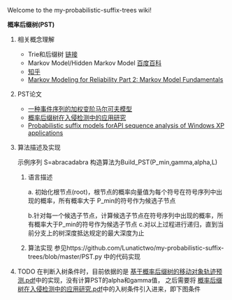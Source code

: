 Welcome to the my-probabilistic-suffix-trees wiki!

**概率后缀树(PST)**

1. 相关概念理解
    * Trie和后缀树 [链接](http://blog.csdn.net/u013668392/article/details/40451677)
    * Markov Model/Hidden Markov Model [百度百科](http://baike.baidu.com/link?url=VyR86N6UiuDFZdrESMqxMXTo0TV4nZ0mvhoKPmJV2G32--WEXX5KJvacGMfxYtg8EuBgU1IcbH-oCwo0oayLMq)
    * [知乎](https://www.zhihu.com/question/20962240)
    * [Markov Modeling for Reliability Part 2:  Markov Model Fundamentals](http://www.mathpages.com/home/kmath232/part2/part2.htm)


2. PST论文
    * [一种事件序列的加权变阶马尔可夫模型](http://xueshu.baidu.com/s?wd=paperuri:(efe0e6910066df9aaefafa558f32e14c)&filter=sc_long_sign&sc_ks_para=q%3D%E4%B8%80%E7%A7%8D%E4%BA%8B%E4%BB%B6%E5%BA%8F%E5%88%97%E7%9A%84%E5%8A%A0%E6%9D%83%E5%8F%98%E9%98%B6%E9%A9%AC%E5%B0%94%E5%8F%AF%E5%A4%AB%E6%A8%A1%E5%9E%8B&tn=SE_baiduxueshu_c1gjeupa&ie=utf-8&sc_us=2857700676021100435)
    * [概率后缀树在入侵检测中的应用研究](http://xueshu.baidu.com/s?wd=paperuri:(d72edc031648bf9d4ab2e22b175aacdf)&filter=sc_long_sign&sc_ks_para=q%3D%E6%A6%82%E7%8E%87%E5%90%8E%E7%BC%80%E6%A0%91%E5%9C%A8%E5%85%A5%E4%BE%B5%E6%A3%80%E6%B5%8B%E4%B8%AD%E7%9A%84%E5%BA%94%E7%94%A8%E7%A0%94%E7%A9%B6&tn=SE_baiduxueshu_c1gjeupa&ie=utf-8&sc_us=14778630769861013596)
    * [Probabilistic suffix models forAPI sequence analysis of Windows XP applications](http://xueshu.baidu.com/s?wd=paperuri:(bd8a30372a02c6685ef57ecbfae3571a)&filter=sc_long_sign&sc_ks_para=q%3DProbabilistic+suffix+models+for+API+sequence+analysis+of+Windows+XP+applications&tn=SE_baiduxueshu_c1gjeupa&ie=utf-8&sc_us=14435997797425647571)

3. 算法描述及实现

   示例序列 S=abracadabra 构造算法为Build_PST(P_min,gamma,alpha,L)

   1.  语言描述

       a. 初始化根节点(root)，根节点的概率向量值为每个符号在符号序列中出现的概率，所有概率大于
       P_min的符号作为候选子节点

       b.针对每一个候选子节点，计算候选子节点在符号序列中出现的概率，所有概率大于P_min的符号作为候选子节点
       c.对以上过程进行递归，直到当前分支上的树深度抵达规定的最大深度为止

   2.  算法实现
       参见https://github.com/Lunatictwo/my-probabilistic-suffix-trees/blob/master/PST.py 中的代码实现


4. TODO
   在判断入树条件时，目前依据的是 [基于概率后缀树的移动对象轨迹预测.pdf](https://github.com/Lunatictwo/my-probabilistic-suffix-trees/blob/master/doc/%E5%9F%BA%E4%BA%8E%E6%A6%82%E7%8E%87%E5%90%8E%E7%BC%80%E6%A0%91%E7%9A%84%E7%A7%BB%E5%8A%A8%E5%AF%B9%E8%B1%A1%E8%BD%A8%E8%BF%B9%E9%A2%84%E6%B5%8B.pdf)中的实现，没有计算PST的alpha和gamma值，
   之后需要将 [概率后缀树在入侵检测中的应用研究.pdf](https://github.com/Lunatictwo/my-probabilistic-suffix-trees/blob/master/doc/%E6%A6%82%E7%8E%87%E5%90%8E%E7%BC%80%E6%A0%91%E5%9C%A8%E5%85%A5%E4%BE%B5%E6%A3%80%E6%B5%8B%E4%B8%AD%E7%9A%84%E5%BA%94%E7%94%A8%E7%A0%94%E7%A9%B6.pdf)中的入树条件引入进来，即下图条件
